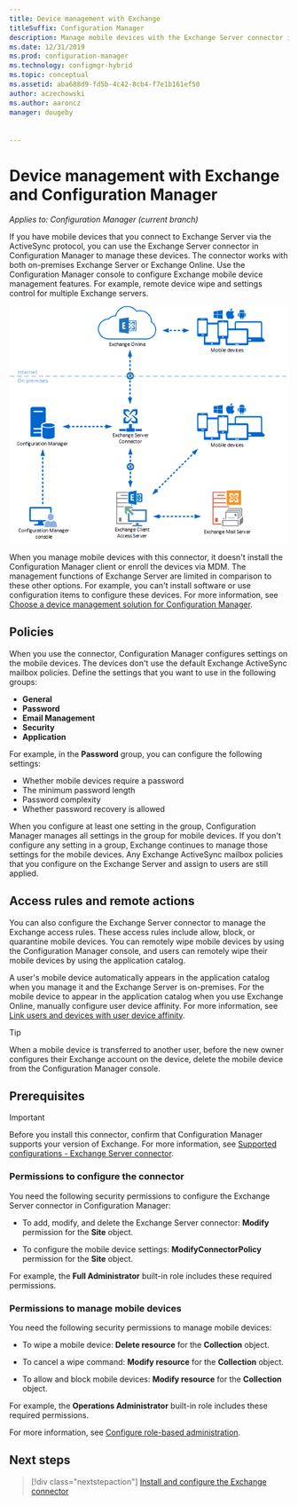 ```yaml
---
title: Device management with Exchange
titleSuffix: Configuration Manager
description: Manage mobile devices with the Exchange Server connector in Configuration Manager.
ms.date: 12/31/2019
ms.prod: configuration-manager
ms.technology: configmgr-hybrid
ms.topic: conceptual
ms.assetid: aba688d9-fd5b-4c42-8cb4-f7e1b161ef50
author: aczechowski
ms.author: aaroncz
manager: dougeby


---
```


# Device management with Exchange and Configuration Manager

*Applies to: Configuration Manager (current branch)*

If you have mobile devices that you connect to Exchange Server via the ActiveSync protocol, you can use the Exchange Server connector in Configuration Manager to manage these devices. The connector works with both on-premises Exchange Server or Exchange Online. Use the Configuration Manager console to configure Exchange mobile device management features. For example, remote device wipe and settings control for multiple Exchange servers.

![Logical diagram of Exchange Server connector with Configuration Manager](media/configmgr-with-exchange.png)  

When you manage mobile devices with this connector, it doesn't install the Configuration Manager client or enroll the devices via MDM. The management functions of Exchange Server are limited in comparison to these other options. For example, you can't install software or use configuration items to configure these devices. For more information, see [Choose a device management solution for Configuration Manager](/configmgr/core/plan-design/choose-a-device-management-solution).  

## Policies

When you use the connector, Configuration Manager configures settings on the mobile devices. The devices don't use the default Exchange ActiveSync mailbox policies. Define the settings that you want to use in the following groups:

- **General**
- **Password**
- **Email Management**
- **Security**
- **Application**

For example, in the **Password** group, you can configure the following settings:

- Whether mobile devices require a password
- The minimum password length
- Password complexity
- Whether password recovery is allowed

When you configure at least one setting in the group, Configuration Manager manages all settings in the group for mobile devices. If you don't configure any setting in a group, Exchange continues to manage those settings for the mobile devices. Any Exchange ActiveSync mailbox policies that you configure on the Exchange Server and assign to users are still applied.

## Access rules and remote actions

You can also configure the Exchange Server connector to manage the Exchange access rules. These access rules include allow, block, or quarantine mobile devices. You can remotely wipe mobile devices by using the Configuration Manager console, and users can remotely wipe their mobile devices by using the application catalog.

A user's mobile device automatically appears in the application catalog when you manage it and the Exchange Server is on-premises. For the mobile device to appear in the application catalog when you use Exchange Online, manually configure user device affinity. For more information, see [Link users and devices with user device affinity](/configmgr/apps/deploy-use/link-users-and-devices-with-user-device-affinity).

> [!TIP]  
> When a mobile device is transferred to another user, before the new owner configures their Exchange account on the device, delete the mobile device from the Configuration Manager console.

## Prerequisites

> [!IMPORTANT]  
> Before you install this connector, confirm that Configuration Manager supports your version of Exchange. For more information, see [Supported configurations - Exchange Server connector](/configmgr/core/plan-design/configs/supported-operating-systems-for-clients-and-devices#bkmk_ExSrvConOS).  

### Permissions to configure the connector

You need the following security permissions to configure the Exchange Server connector in Configuration Manager:

- To add, modify, and delete the Exchange Server connector: **Modify** permission for the **Site** object.  

- To configure the mobile device settings: **ModifyConnectorPolicy** permission for the **Site** object.  

For example, the **Full Administrator** built-in role includes these required permissions.  

### Permissions to manage mobile devices

You need the following security permissions to manage mobile devices:  

- To wipe a mobile device: **Delete resource** for the **Collection** object.  

- To cancel a wipe command: **Modify resource** for the **Collection** object.  

- To allow and block mobile devices: **Modify resource** for the **Collection** object.  

For example, the **Operations Administrator** built-in role includes these required permissions.

For more information, see [Configure role-based administration](/configmgr/core/servers/deploy/configure/configure-role-based-administration).

## Next steps

> [!div class="nextstepaction"]
> [Install and configure the Exchange connector](/configmgr/mdm/deploy-use/install-configure-exchange-connector)

